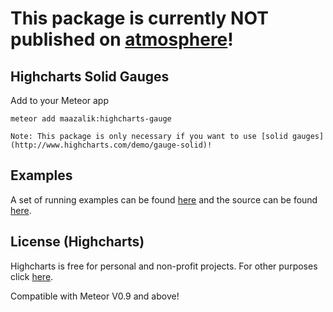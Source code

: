 # This package is currently NOT published on [atmosphere](www.atmosphere.com)!

## Highcharts Solid Gauges

Add to your Meteor app

```
meteor add maazalik:highcharts-gauge
```

```
Note: This package is only necessary if you want to use [solid gauges](http://www.highcharts.com/demo/gauge-solid)!
```

## Examples
A set of running examples can be found [here](http://highcharts-demo.meteor.com/) and the source can be found [here](https://github.com/jhuenges/highcharts-demo).

## License (Highcharts)

Highcharts is free for personal and non-profit projects. For other purposes click [here](http://shop.highsoft.com/highcharts.html).


Compatible with Meteor V0.9 and above!
